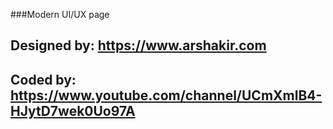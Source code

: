 ###Modern UI/UX page

## Designed by: https://www.arshakir.com

## Coded by: https://www.youtube.com/channel/UCmXmlB4-HJytD7wek0Uo97A